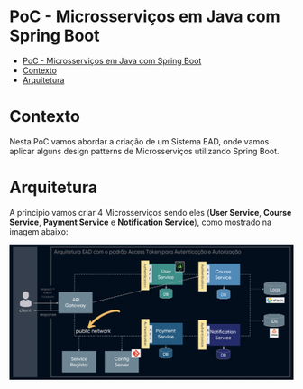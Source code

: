 # PoC - Microsserviços em Java com Spring Boot

<!-- TOC -->
- [PoC - Microsserviços em Java com Spring Boot](#poc---microsserviços-em-java-com-spring-boot)
- [Contexto](#contexto)
- [Arquitetura](#arquitetura)
<!-- TOC -->

# Contexto

Nesta PoC vamos abordar a criação de um Sistema EAD, onde vamos aplicar alguns design patterns de Microsserviços utilizando Spring Boot.

# Arquitetura

A principio vamos criar 4 Microsserviços sendo eles (**User Service**, **Course Service**, **Payment Service** e **Notification Service**), como mostrado na imagem abaixo:

![Arquitetura - Sistema EAD](./arquitetura/imagens/arquitetura.png)
